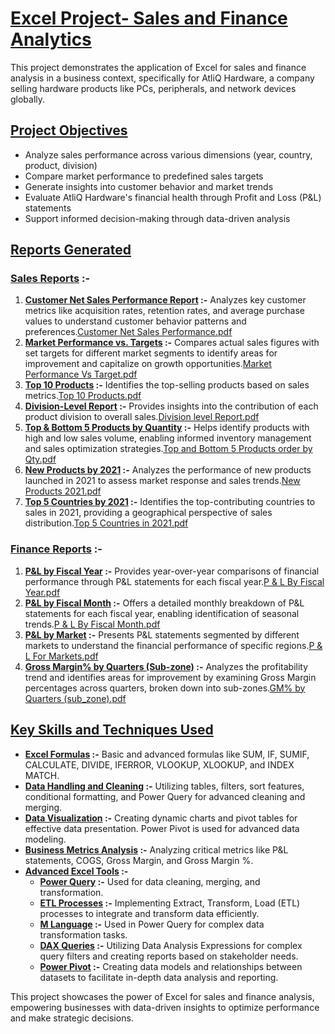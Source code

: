 # **<ins>Excel Project- Sales and Finance Analytics</ins>** #

This project demonstrates the application of Excel for sales and finance analysis in a business context, specifically for AtliQ Hardware, a company selling hardware products like PCs, peripherals, and network devices globally.

## **<ins>Project Objectives</ins>** ##
  + Analyze sales performance across various dimensions (year, country, product, division)
  + Compare market performance to predefined sales targets
  +	Generate insights into customer behavior and market trends
  +	Evaluate AtliQ Hardware's financial health through Profit and Loss (P&L) statements
  +	Support informed decision-making through data-driven analysis

## **<ins>Reports Generated</ins>** ##

### **<ins>Sales Reports</ins> :-** ###
  1.	**<ins>Customer Net Sales Performance Report</ins> :-** Analyzes key customer metrics like acquisition rates, retention rates, and average purchase values to understand customer behavior patterns and preferences.[Customer Net Sales Performance.pdf](https://github.com/1vishalk/Excel-Project-Sales-and-Finance-Analytics/blob/main/Customer%20Net%20Sales%20Performance.pdf)
  2.	**<ins>Market Performance vs. Targets</ins> :-** Compares actual sales figures with set targets for different market segments to identify areas for improvement and capitalize on growth opportunities.[Market Performance Vs Target.pdf](https://github.com/1vishalk/Excel-Project-Sales-and-Finance-Analytics/blob/main/Market%20Performance%20Vs%20Target.pdf)
  3.	**<ins>Top 10 Products</ins> :-** Identifies the top-selling products based on sales metrics.[Top 10 Products.pdf](https://github.com/user-attachments/files/16030758/Top.10.Products.pdf)
  4.	**<ins>Division-Level Report</ins> :-** Provides insights into the contribution of each product division to overall sales.[Division level Report.pdf](https://github.com/user-attachments/files/16030749/Division.level.Report.pdf)
  5.	**<ins>Top & Bottom 5 Products by Quantity</ins> :-** Helps identify products with high and low sales volume, enabling informed inventory management and sales optimization strategies.[Top and Bottom 5 Products order by Qty.pdf](https://github.com/user-attachments/files/16030759/Top.and.Bottom.5.Products.order.by.Qty.pdf)
  6.	**<ins>New Products by 2021</ins> :-** Analyzes the performance of new products launched in 2021 to assess market response and sales trends.[New Products 2021.pdf](https://github.com/user-attachments/files/16030752/New.Products.2021.pdf)
  7.	**<ins>Top 5 Countries by 2021</ins> :-** Identifies the top-contributing countries to sales in 2021, providing a geographical perspective of sales distribution.[Top 5 Countries in 2021.pdf](https://github.com/user-attachments/files/16030756/Top.5.Countries.in.2021.pdf)

### **<ins>Finance Reports</ins> :-** ###
  1.	**<ins>P&L by Fiscal Year</ins> :-** Provides year-over-year comparisons of financial performance through P&L statements for each fiscal year.[P & L By Fiscal Year.pdf](https://github.com/user-attachments/files/16030754/P.L.By.Fiscal.Year.pdf)
  2.	**<ins>P&L by Fiscal Month</ins> :-** Offers a detailed monthly breakdown of P&L statements for each fiscal year, enabling identification of seasonal trends.[P & L By Fiscal Month.pdf](https://github.com/user-attachments/files/16030753/P.L.By.Fiscal.Month.pdf)
  3.	**<ins>P&L by Market</ins> :-** Presents P&L statements segmented by different markets to understand the financial performance of specific regions.[P & L For Markets.pdf](https://github.com/user-attachments/files/16030755/P.L.For.Markets.pdf)
  4.	**<ins>Gross Margin% by Quarters (Sub-zone)</ins> :-** Analyzes the profitability trend and identifies areas for improvement by examining Gross Margin percentages across quarters, broken down into sub-zones.[GM% by Quarters (sub_zone).pdf](https://github.com/user-attachments/files/16030750/GM.by.Quarters.sub_zone.pdf)

## **<ins>Key Skills and Techniques Used</ins>** ##
  + **<ins>Excel Formulas</ins> :-** Basic and advanced formulas like SUM, IF, SUMIF, CALCULATE, DIVIDE, IFERROR, VLOOKUP, XLOOKUP, and INDEX MATCH.
  + **<ins>Data Handling and Cleaning</ins> :-** Utilizing tables, filters, sort features, conditional formatting, and Power Query for advanced cleaning and merging.
  + **<ins>Data Visualization</ins> :-** Creating dynamic charts and pivot tables for effective data presentation. Power Pivot is used for advanced data modeling.
  + **<ins>Business Metrics Analysis</ins> :-** Analyzing critical metrics like P&L statements, COGS, Gross Margin, and Gross Margin %.
  + **<ins>Advanced Excel Tools</ins> :-** 
    - **<ins>Power Query</ins> :-** Used for data cleaning, merging, and transformation.
    - **<ins>ETL Processes</ins> :-** Implementing Extract, Transform, Load (ETL) processes to integrate and transform data efficiently.
    - **<ins>M Language</ins> :-** Used in Power Query for complex data transformation tasks.
    - **<ins>DAX Queries</ins> :-** Utilizing Data Analysis Expressions for complex query filters and creating reports based on stakeholder needs.
    - **<ins>Power Pivot</ins> :-** Creating data models and relationships between datasets to facilitate in-depth data analysis and reporting.


This project showcases the power of Excel for sales and finance analysis, empowering businesses with data-driven insights to optimize performance and make strategic decisions.

